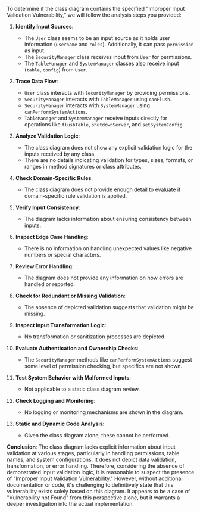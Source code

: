 To determine if the class diagram contains the specified "Improper Input Validation Vulnerability," we will follow the analysis steps you provided:

1. **Identify Input Sources**: 
   - The `User` class seems to be an input source as it holds user information (`username` and `roles`). Additionally, it can pass `permission` as input.
   - The `SecurityManager` class receives input from `User` for permissions.
   - The `TableManager` and `SystemManager` classes also receive input (`table`, `config`) from `User`.

2. **Trace Data Flow**:
   - `User` class interacts with `SecurityManager` by providing permissions.
   - `SecurityManager` interacts with `TableManager` using `canFlush`.
   - `SecurityManager` interacts with `SystemManager` using `canPerformSystemActions`.
   - `TableManager` and `SystemManager` receive inputs directly for operations like `flushTable`, `shutdownServer`, and `setSystemConfig`.

3. **Analyze Validation Logic**:
   - The class diagram does not show any explicit validation logic for the inputs received by any class.
   - There are no details indicating validation for types, sizes, formats, or ranges in method signatures or class attributes.

4. **Check Domain-Specific Rules**:
   - The class diagram does not provide enough detail to evaluate if domain-specific rule validation is applied.

5. **Verify Input Consistency**:
   - The diagram lacks information about ensuring consistency between inputs.

6. **Inspect Edge Case Handling**:
   - There is no information on handling unexpected values like negative numbers or special characters.

7. **Review Error Handling**:
   - The diagram does not provide any information on how errors are handled or reported.

8. **Check for Redundant or Missing Validation**:
   - The absence of depicted validation suggests that validation might be missing.

9. **Inspect Input Transformation Logic**:
   - No transformation or sanitization processes are depicted.

10. **Evaluate Authentication and Ownership Checks**:
    - The `SecurityManager` methods like `canPerformSystemActions` suggest some level of permission checking, but specifics are not shown.

11. **Test System Behavior with Malformed Inputs**:
    - Not applicable to a static class diagram review.

12. **Check Logging and Monitoring**:
    - No logging or monitoring mechanisms are shown in the diagram.

13. **Static and Dynamic Code Analysis**:
    - Given the class diagram alone, these cannot be performed.

**Conclusion**: The class diagram lacks explicit information about input validation at various stages, particularly in handling permissions, table names, and system configurations. It does not depict data validation, transformation, or error handling. Therefore, considering the absence of demonstrated input validation logic, it is reasonable to suspect the presence of "Improper Input Validation Vulnerability." However, without additional documentation or code, it's challenging to definitively state that this vulnerability exists solely based on this diagram. It appears to be a case of "Vulnerability not Found" from this perspective alone, but it warrants a deeper investigation into the actual implementation.